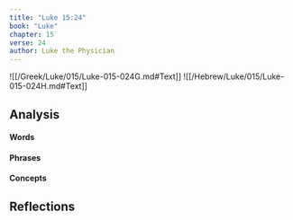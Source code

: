 ```yaml
---
title: "Luke 15:24"
book: "Luke"
chapter: 15
verse: 24
author: Luke the Physician
---
```

![[/Greek/Luke/015/Luke-015-024G.md#Text]]
![[/Hebrew/Luke/015/Luke-015-024H.md#Text]]

## Analysis

#### Words

#### Phrases

#### Concepts

## Reflections
